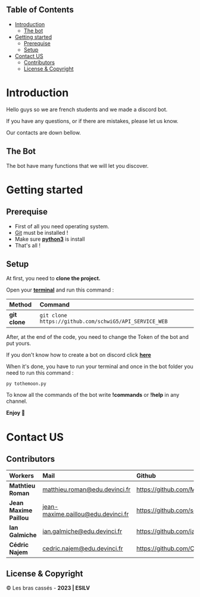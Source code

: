 ## Table of Contents

- [Introduction](#introduction)
    - [The bot](#the-bot)
- [Getting started](#getting-started)
    - [Prerequise](#prerequise)
    - [Setup](#setup)
- [Contact US](#contact-us)
    - [Contributors](#contributors)
    - [License & Copyright](#license--copyright)

# Introduction 

Hello guys so we are french students and we made a discord bot.

If you have any questions, or if there are mistakes, please let us know.

Our contacts are down bellow.

## The Bot 

The bot have many functions that we will let you discover.

# Getting started 

## Prerequise

- First of all you need operating system.
- [Git](https://doc.ubuntu-fr.org/git) must be installed ! 
- Make sure [**python3**](https://www.python.org/downloads/) is install 
- That's all ! 

## Setup 

At first, you need to __clone the project.__

Open your [**terminal**](https://doc.ubuntu-fr.org/terminal) and run this command : 

| Method         | Command                                                                                           |
|:---------------|:--------------------------------------------------------------------------------------------------|
| **git clone**  | `git clone https://github.com/schwiG5/API_SERVICE_WEB`                                              | 


After, at the end of the code, you need to change the Token of the bot and put yours.

If you don't know how to create a bot on discord click [**here**](https://discordpy.readthedocs.io/en/stable/discord.html)

When it's done, you have to run your terminal and once in the bot folder you need to run this command : 

`py tothemoon.py`

To know all the commands of the bot write **!commands** or **!help** in any channel.

**Enjoy 🎉**


# Contact US 

## Contributors

| Workers                 | Mail                                     | Github                                                 |
|:------------------------|:-----------------------------------------|:-------------------------------------------------------|
| **Mathtieu Roman**      | <matthieu.roman@edu.devinci.fr>          | <https://github.com/McFly4>                            |
| **Jean Maxime Paillou** | <jean-maxime.paillou@edu.devinci.fr>     | <https://github.com/schwiG5>                           |
| **Ian Galmiche**        | <ian.galmiche@edu.devinci.fr>            | <https://github.com/iangalmiche12>                     |
| **Cédric Najem**        | <cedric.najem@edu.devinci.fr>            | <https://github.com/CedricNajem>                       |



## License & Copyright 

© Les bras cassés - **2023 | ESILV**
